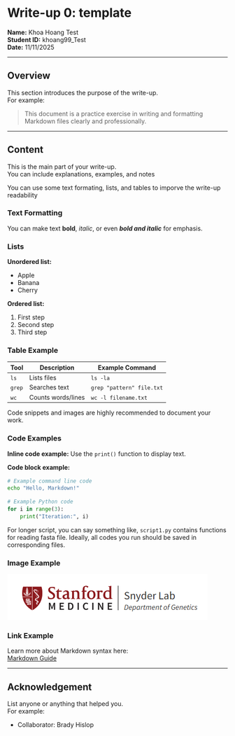 # Write-up 0: template

**Name:** Khoa Hoang Test  
**Student ID:** khoang99_Test  
**Date:** 11/11/2025  

---

## Overview

This section introduces the purpose of the write-up.  
For example:  
> This document is a practice exercise in writing and formatting Markdown files clearly and professionally.

---

## Content

This is the main part of your write-up.  
You can include explanations, examples, and notes 

You can use some text formating, lists, and tables to imporve the write-up readability
### **Text Formatting**

You can make text **bold**, *italic*, or even ***bold and italic*** for emphasis.

### **Lists**

**Unordered list:**
- Apple  
- Banana  
- Cherry  

**Ordered list:**
1. First step  
2. Second step  
3. Third step  

### **Table Example**

| Tool | Description         | Example Command        |
|------|---------------------|------------------------|
| `ls` | Lists files         | `ls -la`               |
| `grep` | Searches text     | `grep "pattern" file.txt` |
| `wc` | Counts words/lines  | `wc -l filename.txt`   |

Code snippets and images are highly recommended to document your work.

### **Code Examples**

**Inline code example:** Use the `print()` function to display text.  

**Code block example:**

```bash
# Example command line code
echo "Hello, Markdown!"
```

```python
# Example Python code
for i in range(3):
    print("Iteration:", i)
```

For longer script, you can say something like, `script1.py` contains functions for reading fasta file. Ideally, all codes you run should be saved in corresponding files. 


### **Image Example**

![Example placeholder image](./snyderlab.png)

### **Link Example**

Learn more about Markdown syntax here:  
[Markdown Guide](https://www.markdownguide.org/basic-syntax/)

---


## Acknowledgement

List anyone or anything that helped you.  
For example:  
- Collaborator: Brady Hislop
